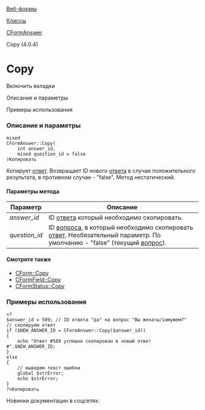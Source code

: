 [Веб-формы](/api_help/form/index.php)

[Классы](/api_help/form/classes/index.php)

[CFormAnswer](/api_help/form/classes/cformanswer/index.php)

Copy (4.0.4)

Copy
====

Включить вкладки

Описание и параметры

Примеры использования

### Описание и параметры

```
mixed
CFormAnswer::Copy(
	int answer_id,
	mixed question_id = false
)Копировать
```

Копирует [ответ](/api_help/form/terms.php#answer). Возвращает ID нового [ответа](/api_help/form/terms.php#answer) в случае положительного результата, в противном случае - "false". Метод нестатический.

#### Параметры метода

| Параметр | Описание |
| --- | --- |
| *answer\_id* | ID [ответа](/api_help/form/terms.php#answer) который необходимо скопировать. |
| *question\_id* | ID [вопроса](/api_help/form/terms.php#question), в который необходимо скопировать [ответ](/api_help/form/terms.php#answer).  Необязательный параметр. По умолчанию - "false" (текущий [вопрос](/api_help/form/terms.php#question)). |

#### Смотрите также

* [CForm::Copy](/api_help/form/classes/cform/copy.php)
* [CFormField::Copy](/api_help/form/classes/cformfield/copy.php)
* [CFormStatus::Copy](/api_help/form/classes/cformstatus/copy.php)

### Примеры использования

```
<?
$answer_id = 589; // ID ответа "да" на вопрос "Вы женаты/замужем?"
// скопируем ответ
if ($NEW_ANSWER_ID = CFormAnswer::Copy($answer_id))
{
	echo "Ответ #589 успешно скопирован в новый ответ #".$NEW_ANSWER_ID;
}
else
{
	// выведем текст ошибки
	global $strError;
	echo $strError;
}
?>Копировать
```

Новинки документации в соцсетях: